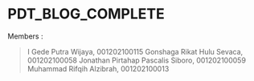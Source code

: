# PDT_BLOG_COMPLETE

Members : 
> I Gede Putra Wijaya, 			          001202100115
> Gonshaga Rikat Hulu Sevaca, 	        001202100058
> Jonathan Pirtahap Pascalis Siboro, 	001202100059
> Muhammad Rifqih Alzibrah, 	          001202100013

